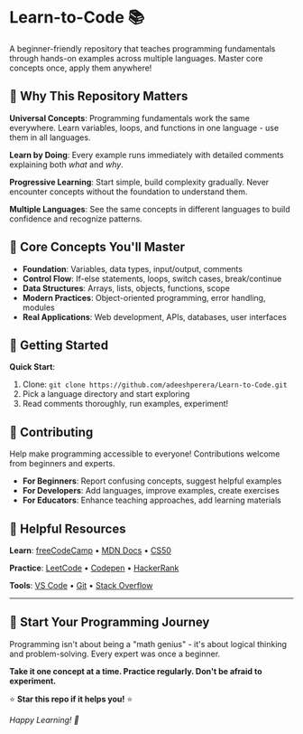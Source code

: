 # Learn-to-Code 📚

A beginner-friendly repository that teaches programming fundamentals through hands-on examples across multiple languages. Master core concepts once, apply them anywhere!

## 🎯 Why This Repository Matters

**Universal Concepts**: Programming fundamentals work the same everywhere. Learn variables, loops, and functions in one language - use them in all languages.

**Learn by Doing**: Every example runs immediately with detailed comments explaining both _what_ and _why_.

**Progressive Learning**: Start simple, build complexity gradually. Never encounter concepts without the foundation to understand them.

**Multiple Languages**: See the same concepts in different languages to build confidence and recognize patterns.

## 🚀 Core Concepts You'll Master

- **Foundation**: Variables, data types, input/output, comments
- **Control Flow**: If-else statements, loops, switch cases, break/continue
- **Data Structures**: Arrays, lists, objects, functions, scope
- **Modern Practices**: Object-oriented programming, error handling, modules
- **Real Applications**: Web development, APIs, databases, user interfaces

## 🏁 Getting Started

**Quick Start**:

1. Clone: `git clone https://github.com/adeeshperera/Learn-to-Code.git`
2. Pick a language directory and start exploring
3. Read comments thoroughly, run examples, experiment!

## 🤝 Contributing

Help make programming accessible to everyone! Contributions welcome from beginners and experts.

- **For Beginners**: Report confusing concepts, suggest helpful examples
- **For Developers**: Add languages, improve examples, create exercises
- **For Educators**: Enhance teaching approaches, add learning materials

## 📖 Helpful Resources

**Learn**: [freeCodeCamp](https://freecodecamp.org) • [MDN Docs](https://developer.mozilla.org) • [CS50](https://cs50.harvard.edu)

**Practice**: [LeetCode](https://leetcode.com) • [Codepen](https://codepen.io) • [HackerRank](https://hackerrank.com)

**Tools**: [VS Code](https://code.visualstudio.com) • [Git](https://git-scm.com) • [Stack Overflow](https://stackoverflow.com)

---

## 🌟 Start Your Programming Journey

Programming isn't about being a "math genius" - it's about logical thinking and problem-solving. Every expert was once a beginner.

**Take it one concept at a time. Practice regularly. Don't be afraid to experiment.**

⭐ **Star this repo if it helps you!** ⭐

_Happy Learning! 🚀_
